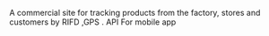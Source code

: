A commercial site for tracking products from the factory, stores and customers by RIFD ,GPS .
API For mobile app
